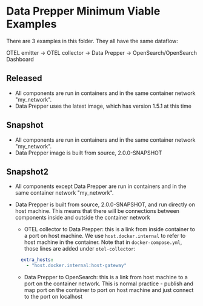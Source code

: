 # Data Prepper Minimum Viable Examples

There are 3 examples in this folder. They all have the same dataflow:

OTEL emitter -> OTEL collector -> Data Prepper -> OpenSearch/OpenSearch Dashboard

## Released
- All components are run in containers and in the same container network "my_network".
- Data Prepper uses the latest image, which has version 1.5.1 at this time

## Snapshot
- All components are run in containers and in the same container network "my_network".
- Data Prepper image is built from source, 2.0.0-SNAPSHOT

## Snapshot2
- All components except Data Prepper are run in containers and in the same container network "my_network".
- Data Prepper is built from source, 2.0.0-SNAPSHOT, and run directly on host machine. This means that there will be connections between components inside and outside the container network
  - OTEL collector to Data Prepper: this is a link from inside container to a port on host machine. We use `host.docker.internal` to refer to host machine in the container. Note that in `docker-compose.yml`, those lines are added under `otel-collector`:
  ```yaml
    extra_hosts:
      - "host.docker.internal:host-gateway"
    ```
  
  - Data Prepper to OpenSearch: this is a link from host machine to a port on the container network. This is normal practice - publish and map port on the container to port on host machine and just connect to the port on localhost


